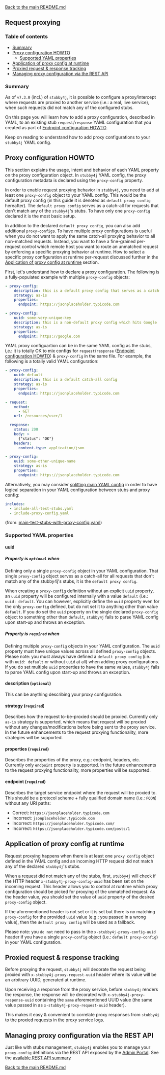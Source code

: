 [Back to the main README.md](../README.md#request-proxying)

## Request proxying

### Table of contents

* [Summary](#summary)
* [Proxy configuration HOWTO](#proxy-configuration-howto)
   * [Supported YAML properties](#supported-yaml-properties)
* [Application of proxy config at runtime](#application-of-proxy-config-at-runtime)
* [Proxied request & response tracking](#proxied-request--response-tracking)
* [Managing proxy configuration via the REST API](#managing-proxy-configuration-via-the-rest-api)


### Summary

As of `v7.3.0` (incl.) of `stubby4j`, it is possible to configure a proxy/intercept where requests are proxied to another service (i.e.: a real, live service), when such requests did not match any of the configured stubs. 

On this page you will learn how to add a proxy configuration, described in YAML, to an existing stub `request`/`response` YAML configuration that you created as part of [Endpoint configuration HOWTO](../README.md#endpoint-configuration-howto).

Keep on reading to understand how to add proxy configurations to your `stubby4j` YAML config.


## Proxy configuration HOWTO

This section explains the usage, intent and behavior of each YAML property on the proxy configuration object. In `stubby4j` YAML config, the proxy configuration metadata is declared using the `proxy-config` property.

In order to enable request proxying behavior in `stubby4j`, you need to add at least one `proxy-config` object to your YAML config. This would be the default proxy config (in this guide it is denoted as `default proxy config` hereafter). The `default proxy config` serves as a catch-all for requests that don't match any of the `stubby4j`'s stubs. To have only one `proxy-config` declared it is the most basic setup.

In addition to the declared `default proxy config`, you can also add additional `proxy-config`s. To have multiple proxy configurations is useful when you do not want to apply the same catch-all proxying behavior to all non-matched requests. Instead, you want to have a fine-grained per-request control which remote host you want to route an unmatched request by enforcing a specific proxying behavior at runtime. How to select a specific proxy configuration at runtime per-request discussed further in the [Application of proxy config at runtime](#application-of-proxy-config-at-runtime) section.

First, let's understand how to declare a proxy configuration. The following is a fully-populated example with multiple `proxy-config` objects:

```yaml
- proxy-config:
    description: this is a default proxy config that serves as a catch-all for non-matched requests
    strategy: as-is
    properties:
      endpoint: https://jsonplaceholder.typicode.com

- proxy-config:
    uuid: some-very-unique-key
    description: this is a non-default proxy config which hits Google
    strategy: as-is
    properties:
      endpoint: https://google.com
```

YAML proxy configuartion can be in the same YAML config as the stubs, i,e.: it is totally OK to mix configs for `request`/`response` ([Endpoint configuration HOWTO](../README.md#endpoint-configuration-howto)) & `proxy-config` in the same file. For example, the following is a totally valid YAML configuration:
```yaml
- proxy-config:
    uuid: default
    description: this is a default catch-all config
    strategy: as-is
    properties:
      endpoint: https://jsonplaceholder.typicode.com

- request:
    method:
      - GET
    url: /resources/user/1

  response:
    status: 200
    body: >
      {"status": "OK"}
    headers:
      content-type: application/json

- proxy-config:
    uuid: some-other-unique-name
    strategy: as-is
    properties:
      endpoint: https://jsonplaceholder.typicode.com
```

Alternatively, you may consider [splitting main YAML config](../README.md#splitting-main-yaml-config) in order to have logical separation in your YAML configuration between stubs and proxy config:

```yaml
includes:
  - include-all-test-stubs.yaml
  - include-proxy-config.yaml
```
(from: [main-test-stubs-with-proxy-config.yaml](../src/functional-test/resources/yaml/main-test-stubs-with-proxy-config.yaml))


### Supported YAML properties

#### uuid

##### Property is `optional` when

Defining only a single `proxy-config` object in your YAML configuration. That single `proxy-config` object serves as a catch-all for all requests that don't match any of the stubby4j's stubs, it is the `default proxy config`.

When creating a `proxy-config` definition without an explicit `uuid` property, an `uuid` property will be configured internally with a value `default` (i.e.: `uuid: default`. You can however, explicitly define the `uuid` property even for the only `proxy-config` defined, but do not set it to anything other than value `default`. If you do set the `uuid` property on the single declared `proxy-config` object to something other than `default`, `stubby4j` fails to parse YAML config upon start-up and throws an exception. 

##### Property is `required` when

Defining multiple `proxy-config` objects in your YAML configuration. The `uuid` property must have unique values across all defined `proxy-config` objects. Please note: you must always have defined a `default proxy config` (i.e.: with `uuid: default` or without `uuid` at all) when adding proxy configurations. If you do set multiple `uuid` properties to have the same values, `stubby4j` fails to parse YAML config upon start-up and throws an exception. 

#### description (`optional`)

This can be anything describing your proxy configuration. 

#### strategy (`required`)

Describes how the request to-be-proxied should be proxied. Currently only `as-is` strategy is supported, which means that request will be proxied without any changes/modifications before being sent to the proxy service. In the future enhancements to the request proxying functionality, more strategies will be supported.

#### properties (`required`)

Describes the properties of the proxy, e.g.: endpoint, headers, etc. Currently only `endpoint` property is supported. In the future enhancements to the request proxying functionality, more properties will be supported.

#### endpoint (`required`)

Describes the target service endpoint where the request will be proxied to. This should be a protocol scheme + fully qualified domain name (i.e.: `FQDN`) without any URI paths:
* Correct: `https://jsonplaceholder.typicode.com`
* Incorrect: `jsonplaceholder.typicode.com`
* Incorrect: `https://jsonplaceholder.typicode.com/`
* Incorrect: `https://jsonplaceholder.typicode.com/posts/1`

## Application of proxy config at runtime

Request proxying happens when there is at least one `proxy config` object defined in the YAML config and an incoming HTTP request did not match any of the declared `stubby4j`'s stubs.

When a request did not match any of the stubs, first, `stubby4j` will check if the HTTP header `x-stubby4j-proxy-config-uuid` has been set on the incoming request. This header allows you to control at runtime which proxy configuration should be picked for proxying of the unmatched request. As the header value, you should set the value of `uuid` property of the desired `proxy-config` object.  

If the aforementioned header is not set or it is set but there is no matching `proxy-config` for the provided `uuid` value (e.g.: you passed in a wrong value), then the `default proxy config` will be used as a fallback.

Please note: you `do not` need to pass in the `x-stubby4j-proxy-config-uuid` header if you have a single `proxy-config` object (i.e.: `default proxy-config`) in your YAML configuration.

## Proxied request & response tracking

Before proxying the request, `stubby4j` will decorate the request being proxied with `x-stubby4j-proxy-request-uuid` header where its value will be an arbitrary UUID, generated at runtime.

Upon receiving a response from the proxy service, before `stubby4j` renders the response, the response will be decorated with `x-stubby4j-proxy-response-uuid` containing the `same` aforementioned UUID value (the same value passed in as `x-stubby4j-proxy-request-uuid` header).

This makes it easy & convenient to correlate proxy responses from `stubby4j` to the proxied requests in the proxy service logs. 

## Managing proxy configuration via the REST API

Just like with stubs management, `stubby4j` enables you to manage your `proxy-config` definitions via the REST API exposed by the [Admin Portal](ADMIN_PORTAL.md). See the [available REST API summary](ADMIN_PORTAL.md#available-rest-api-summary)



[Back to the main README.md](../README.md#request-proxying)

